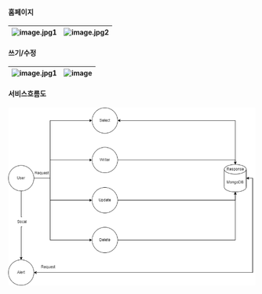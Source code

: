 <h4>홈페이지</h4>

![image.jpg1](https://user-images.githubusercontent.com/106305465/216758338-b19e66c5-fe7e-453d-9562-485a5b658ebb.png) |![image.jpg2](https://user-images.githubusercontent.com/106305465/216758367-2e96b2ce-0aef-40a6-add6-57d9237434c8.png)
--- | --- | 

<h4>쓰기/수정</h4>

![image.jpg1](https://user-images.githubusercontent.com/106305465/216758376-33c34f26-3250-41bf-9b75-322a65d0697c.png) |![image](https://user-images.githubusercontent.com/106305465/216758810-f7de93e4-5b77-4882-923d-7f307abf39af.png)
--- | --- | 



<h4>서비스흐름도</h4>
<p align="center"><img src="https://raw.githubusercontent.com/ekzm9354/To-Do/0aa11186a639c8ca4340be294efc760542f6faae/To-Do%20.drawio.png" alt=""></p>







